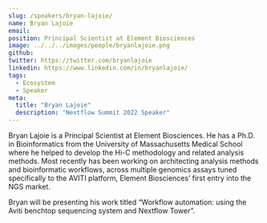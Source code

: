 ```yaml
---
slug: /speakers/bryan-lajoie/
name: Bryan Lajoie
email:
position: Principal Scientist at Element Biosciences
image: ../../../images/people/bryanlajoie.png
github:
twitter: https://twitter.com/bryanlajoie
linkedin: https://www.linkedin.com/in/bryanlajoie/
tags:
  - Ecosystem
  - Speaker
meta:
  title: "Bryan Lajoie"
  description: "Nextflow Summit 2022 Speaker"
---
```

Bryan Lajoie is a Principal Scientist at Element Biosciences.  He has a Ph.D. in Bioinformatics from the University of Massachusetts Medical School where he helped to develop the Hi-C methodology and related analysis methods.  Most recently has been working on architecting analysis methods and bioinformatic workflows, across multiple genomics assays tuned specifically to the AVITI platform, Element Biosciences’ first entry into the NGS market.

Bryan will be presenting his work titled “Workflow automation: using the Aviti benchtop sequencing system and Nextflow Tower”.
